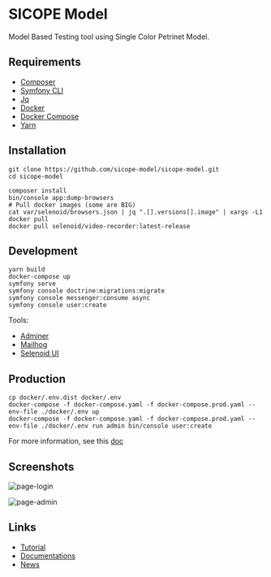 # SICOPE Model

Model Based Testing tool using Single Color Petrinet Model.

## Requirements

* [Composer](https://getcomposer.org/)
* [Symfony CLI](https://symfony.com/download)
* [Jq](https://stedolan.github.io/jq/download/)
* [Docker](https://docs.docker.com/get-docker/)
* [Docker Compose](https://docs.docker.com/compose/install/)
* [Yarn](https://classic.yarnpkg.com/en/docs/install/#debian-stable)

## Installation

```shell
git clone https://github.com/sicope-model/sicope-model.git
cd sicope-model

composer install
bin/console app:dump-browsers
# Pull docker images (some are BIG)
cat var/selenoid/browsers.json | jq ".[].versions[].image" | xargs -L1 docker pull
docker pull selenoid/video-recorder:latest-release
```

## Development

```shell
yarn build
docker-compose up
symfony serve
symfony console doctrine:migrations:migrate
symfony console messenger:consume async
symfony console user:create
```

Tools:
* [Adminer](http://localhost:8888)
* [Mailhog](http://localhost:8025)
* [Selenoid UI](http://localhost:8080)

## Production

```shell
cp docker/.env.dist docker/.env
docker-compose -f docker-compose.yaml -f docker-compose.prod.yaml --env-file ./docker/.env up
docker-compose -f docker-compose.yaml -f docker-compose.prod.yaml --env-file ./docker/.env run admin bin/console user:create
```

For more information, see this [doc](https://github.com/dunglas/symfony-docker/blob/master/docs/production.md)

## Screenshots

![page-login](https://user-images.githubusercontent.com/8649070/42580602-9e3bd2b0-8533-11e8-9a37-4ebb02765559.jpg)

![page-admin](https://user-images.githubusercontent.com/8649070/42580601-9e100496-8533-11e8-93bf-9d74e721ccd5.png)


## Links

* [Tutorial](https://sicope-model.github.io/docs/tutorial)
* [Documentations](https://sicope-model.github.io/docs)
* [News](https://mbtbundle.org/blog)
